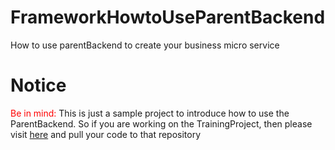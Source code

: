 # FrameworkHowtoUseParentBackend
How to use parentBackend to create your business micro service


# Notice
<span style="color:red;">Be in mind:</span> This is just a sample project to introduce how to use the ParentBackend. So if you are working on the TrainingProject, then please visit [here](https://github.com/AC-MicroServiceClub/TrainingBackend) and pull your code to that repository
